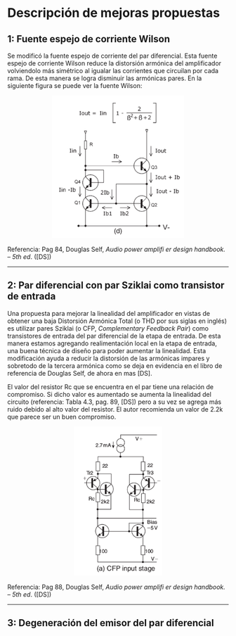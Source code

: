 # Descripción de mejoras propuestas

## 1: Fuente espejo de corriente Wilson

Se modificó la fuente espejo de corriente del par diferencial. Esta fuente espejo de corriente Wilson reduce la distorsión armónica del amplificador volviendolo más simétrico al igualar las corrientes que circuilan por cada rama. De esta manera se logra disminuir las armónicas pares. En la siguiente figura se puede ver la fuente Wilson:

<p align="center">
  <img src="../imagenes/wilson_current_mirror.png?raw=true" width="300" title="hover text">
</p>

Referencia: Pag 84, Douglas Self, *Audio power amplifi er design handbook. – 5th ed*. ([DS])

---

## 2: Par diferencial con par Sziklai como transistor de entrada

Una propuesta para mejorar la linealidad del amplificador en vistas de obtener una baja Distorsión Armónica Total (o THD por sus siglas en inglés) es utilizar pares Sziklai (o CFP, *Complementary Feedback Pair*) como transistores de entrada del par diferencial de la etapa de entrada. De esta manera estamos agregando realimentación local en la etapa de entrada, una buena técnica de diseño para poder aumentar la linealidad. Esta modificación ayuda a reducir la distorsión de las armónicas impares y sobretodo de la tercera armónica como se deja en evidencia en el libro de referencia de Douglas Self, de ahora en mas [DS].

El valor del resistor Rc que se encuentra en el par tiene una relación de compromiso. Si dicho valor es aumentado se aumenta la linealidad del circuito (referencia: Tabla 4.3, pag. 89, [DS]) pero a su vez se agrega más ruido debido al alto valor del resistor. El autor recomienda un valor de 2.2k que parece ser un buen compromiso.


<p align="center">
  <img src="../imagenes/CFP_input_stage.png?raw=true" width="200" title="hover text">
</p>

Referencia: Pag 88, Douglas Self, *Audio power amplifi er design handbook. – 5th ed*. ([DS])


---

## 3: Degeneración del emisor del par diferencial 






